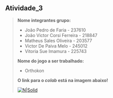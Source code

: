 <h2>Atividade_3</h2>
<blockquote>
 
<b>Nome integrantes grupo:</b>
<ul>
  <li> João Pedro de Faria - 237610
  <li> João Victor Corsi Ferreira - 218847
  <li> Matheus Sales Oliveira - 203577
  <li> Victor De Paiva Melo - 245012
  <li> Vitoria Sue Imamura - 225743
</ul>

<b>Nome do jogo a ser trabalhado:<br></b>
<ul>
  <li> Orthokon
</ul>

<b>O link para o <i> colab </i> está na imagem abaixo!</b>

[![N|Solid](https://img.icons8.com/nolan/64/nui2.png)](https://drive.google.com/drive/folders/1P9OcyIxg7tDq2TBHxTyOza3gWHqTsSwH?usp=sharing)</mk>

